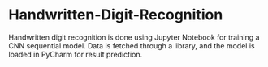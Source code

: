 # Handwritten-Digit-Recognition
Handwritten digit recognition is done using Jupyter Notebook for training a CNN sequential model. Data is fetched through a library, and the model is loaded in PyCharm for result prediction.
